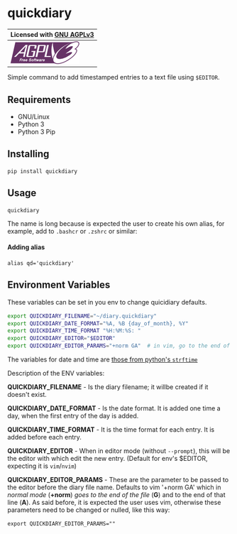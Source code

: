 # quickdiary 

| **Licensed with [GNU AGPLv3](https://github.com/iacchus/agplv3-resources/blob/master/LICENSE/LICENSE)**                                                                        |
| ------------------------------------------------------------------------------------------------------------------------------------------------------------------------------ |
| [![agpl3](https://raw.githubusercontent.com/iacchus/agplv3-resources/main/LICENSE/agplv3-155x51.png)](https://github.com/iacchus/agplv3-resources/blob/master/LICENSE/LICENSE) |

Simple command to add timestamped entries to a text file using `$EDITOR`.

## Requirements

* GNU/Linux
* Python 3
* Python 3 Pip

## Installing

```
pip install quickdiary
```

## Usage

```
quickdiary
```

The name is long because is expected the user to create his own alias, for example, add to `.bashcr` or `.zshrc` or similar:

#### Adding alias

```
alias qd='quickdiary'
```

## Environment Variables

These variables can be set in you env to change quicidiary defaults.

```sh
export QUICKDIARY_FILENAME="~/diary.quickdiary"
export QUICKDIARY_DATE_FORMAT="%A, %B {day_of_month}, %Y"
export QUICKDIARY_TIME_FORMAT "%H:%M:%S: "
export QUICKDIARY_EDITOR="$EDITOR"
export QUICKDIARY_EDITOR_PARAMS="+norm GA"  # in vim, go to the end of the last line
```

The variables for date and time are [those from python's `strftime`](https://docs.python.org/3/library/datetime.html?highlight=strftime#strftime-and-strptime-format-codes)

Description of the ENV variables:

**QUICKDIARY_FILENAME** - Is the diary filename; it willbe created if it doesn't exist.

**QUICKDIARY_DATE_FORMAT** - Is the date format. It is added one time a day, when the first entry of the day is added.

**QUICKDIARY_TIME_FORMAT** - It is the time format for each entry. It is added before each entry.

**QUICKDIARY_EDITOR** - When in editor mode (without `--prompt`), this will be the editor with which edit the new entry. (Default for env's $EDITOR, expecting it is `vim`/`nvim`)

**QUICKDIARY_EDITOR_PARAMS** - These are the parameter to be passed to the editor before the diary file name. Defaults to vim '+norm GA' which in *normal mode* (**+norm**) *goes to the end of the file* (**G**) and to the end of that line (**A**). As said before, it is expected the user uses vim, otherwise these parameters need to be changed or nulled, like this way:


```
export QUICKDIARY_EDITOR_PARAMS=""
```
